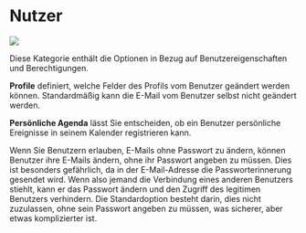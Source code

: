 
# Nutzer

![](../../../.gitbook/assets/graficos8%20%285%29.png)

Diese Kategorie enthält die Optionen in Bezug auf Benutzereigenschaften und Berechtigungen.

**Profile** definiert, welche Felder des Profils vom Benutzer geändert werden können. Standardmäßig kann die E-Mail vom Benutzer selbst nicht geändert werden.

**Persönliche Agenda** lässt Sie entscheiden, ob ein Benutzer persönliche Ereignisse in seinem Kalender registrieren kann.

Wenn Sie Benutzern erlauben, E-Mails ohne Passwort zu ändern, können Benutzer ihre E-Mails ändern, ohne ihr Passwort angeben zu müssen. Dies ist besonders gefährlich, da in der E-Mail-Adresse die Passworterinnerung gesendet wird. Wenn also jemand die Verbindung eines anderen Benutzers stiehlt, kann er das Passwort ändern und den Zugriff des legitimen Benutzers verhindern. Die Standardoption besteht darin, dies nicht zuzulassen, ohne sein Passwort angeben zu müssen, was sicherer, aber etwas komplizierter ist.